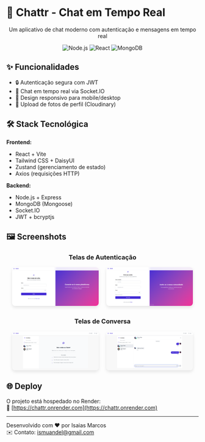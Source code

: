# 💬 Chattr - Chat em Tempo Real

<div align="center">
  <p>Um aplicativo de chat moderno com autenticação e mensagens em tempo real</p>
  
  ![Node.js](https://img.shields.io/badge/Node.js-20.x-green)
  ![React](https://img.shields.io/badge/React-18.x-blue)
  ![MongoDB](https://img.shields.io/badge/MongoDB-6.x-brightgreen)
</div>

## ✨ Funcionalidades
- 🔒 Autenticação segura com JWT
- 💬 Chat em tempo real via Socket.IO
- 📱 Design responsivo para mobile/desktop
- 📸 Upload de fotos de perfil (Cloudinary)

## 🛠 Stack Tecnológica
**Frontend:**
- React + Vite
- Tailwind CSS + DaisyUI
- Zustand (gerenciamento de estado)
- Axios (requisições HTTP)

**Backend:**
- Node.js + Express
- MongoDB (Mongoose)
- Socket.IO
- JWT + bcryptjs

## 🖼 Screenshots

<div align="center">
  <h3>Telas de Autenticação</h3>
  <div style="display: flex; justify-content: center; gap: 20px; margin-bottom: 30px;">
    <img src="./assets/login.png" width="45%" alt="Tela de Login" style="border-radius: 8px; box-shadow: 0 4px 8px rgba(0,0,0,0.1);">
    <img src="./assets/signup.png" width="45%" alt="Tela de Cadastro" style="border-radius: 8px; box-shadow: 0 4px 8px rgba(0,0,0,0.1);">
  </div>

  <h3>Telas de Conversa</h3>
  <div style="display: flex; justify-content: center; gap: 20px;">
    <img src="./assets/chat-1.png" width="45%" alt="Conversa 1" style="border-radius: 8px; box-shadow: 0 4px 8px rgba(0,0,0,0.1);">
    <img src="./assets/chat-2.png" width="45%" alt="Conversa 2" style="border-radius: 8px; box-shadow: 0 4px 8px rgba(0,0,0,0.1);">
  </div>
</div>

## 🌐 Deploy
O projeto está hospedado no Render:  
🔗 [https://chattr.onrender.com](https://chattr.onrender.com)

---

Desenvolvido com ❤️ por Isaias Marcos  
✉️ Contato: ismuandel@gmail.com
